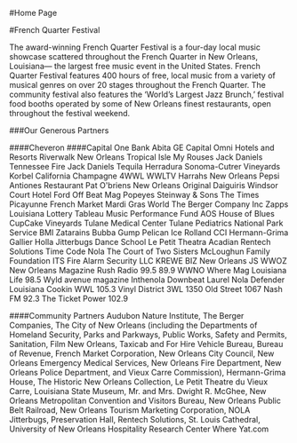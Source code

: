 #Home Page

#French Quarter Festival

The award-winning French Quarter Festival is a four-day local music showcase scattered throughout the French Quarter in New Orleans, Louisiana— the largest free music event in the United States.
French Quarter Festival features 400 hours of free, local music from a variety of musical genres on over 20 stages throughout the French Quarter. The community festival also features the ‘World’s Largest Jazz Brunch,’ festival food booths operated by some of New Orleans finest restaurants, open throughout the festival weekend.

###Our Generous Partners

####Cheveron
####Capital One Bank
Abita
GE Capital
Omni Hotels and Resorts
Riverwalk New Orleans
Tropical Isle
My Rouses
Jack Daniels Tennessee Fire
Jack Daniels
Tequila Herradura
Sonoma-Cutrer Vineyards
Korbel California Champagne
4WWL WWLTV
Harrahs New Orleans
Pepsi
Antiones Restaurant 
Pat O'briens
New Orleans Original Daiguiris 
Windsor Court Hotel
Ford
Off Beat Mag
Popeyes
Steinway & Sons
The Times Picayunne
French Market
Mardi Gras World
The Berger Company Inc
Zapps
Louisiana Lottery
Tableau
Music Performance Fund
AOS
House of Blues
CupCake Vineyards
Tulane Medical Center
Tulane Pediatrics
National Park Service
BMI
Zatarains
Bubba Gump
Pelican Ice
Rolland
CCI
Hermann-Grima Gallier 
Holla Jitterbugs Dance School
Le Petit Theatra
Acadian
Rentech Solutions
Time Code Nola
The Court of Two Sisters
McLoughun Family Foundation
ITS Fire Alarm Security LLC
KREWE
BIZ New Orleans
JS
WWOZ
New Orleans Magazine
Rush Radio 99.5
89.9 WWNO
Where Mag
Louisiana Life
98.5 Wyld
avenue magazine
Inthenola 
Downbeat
Laurel 
Nola Defender
Louisiana Cookin
WWL 105.3
Vinyl District
3WL 1350
Old Street 1067
Nash FM 92.3
The Ticket
Power 102.9


####Community Partners
Audubon Nature Institute, The Berger Companies, The City of New Orleans (including the Departments of Homeland Security, Parks and Parkways, Public Works, Safety and Permits, Sanitation, Film New Orleans, Taxicab and For Hire Vehicle Bureau, Bureau of Revenue, French Market Corporation, New Orleans City Council, New Orleans Emergency Medical Services, New Orleans Fire Department, New Orleans Police Department, and Vieux Carre Commission), Hermann-Grima House, The Historic New Orleans Collection, Le Petit Theatre du Vieux Carre, Louisiana State Museum, Mr. and Mrs. Dwight R. McGhee, New Orleans Metropolitan Convention and Visitors Bureau, New Orleans Public Belt Railroad, New Orleans Tourism Marketing Corporation, NOLA Jitterbugs, Preservation Hall, Rentech Solutions, St. Louis Cathedral, University of New Orleans Hospitality Research Center
Where Yat.com


